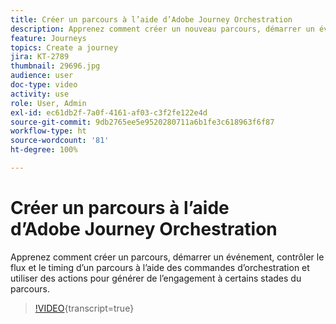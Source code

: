 ```yaml
---
title: Créer un parcours à l’aide d’Adobe Journey Orchestration
description: Apprenez comment créer un nouveau parcours, démarrer un événement, utiliser les commandes dʼorchestration pour contrôler le flux et le timing dʼun parcours, et utiliser des actions afin de générer de lʼengagement à certains stades du parcours.
feature: Journeys
topics: Create a journey
jira: KT-2789
thumbnail: 29696.jpg
audience: user
doc-type: video
activity: use
role: User, Admin
exl-id: ec61db2f-7a0f-4161-af03-c3f2fe122e4d
source-git-commit: 9db2765ee5e9520280711a6b1fe3c618963f6f87
workflow-type: ht
source-wordcount: '81'
ht-degree: 100%

---
```



# Créer un parcours à l’aide d’Adobe Journey Orchestration

Apprenez comment créer un parcours, démarrer un événement, contrôler le flux et le timing dʼun parcours à l’aide des commandes dʼorchestration et utiliser des actions pour générer de l’engagement à certains stades du parcours.

>[!VIDEO](https://video.tv.adobe.com/v/29696?learn=on){transcript=true}

